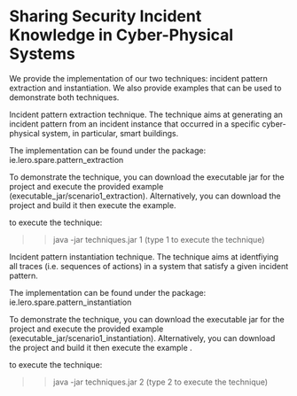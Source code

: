 # Sharing Security Incident Knowledge in Cyber-Physical Systems

We provide the implementation of our two techniques: incident pattern extraction and instantiation. 
We also provide examples that can be used to demonstrate both techniques.

Incident pattern extraction technique.
The technique aims at generating an incident pattern from an incident instance that occurred in a specific cyber-physical system, in particular, smart buildings.

The implementation can be found under the package: ie.lero.spare.pattern_extraction

To demonstrate the technique, you can download the executable jar for the project and execute the provided example (executable_jar/scenario1_extraction). Alternatively, you can download the project and build it then execute the example.

to execute the technique: 
>>java -jar techniques.jar 
>>1 (type 1 to execute the technique)

Incident pattern instantiation technique.
The technique aims at identfiying all traces (i.e. sequences of actions) in a system that satisfy a given incident pattern.

The implementation can be found under the package: ie.lero.spare.pattern_instantiation

To demonstrate the technique, you can download the executable jar for the project and execute the provided example (executable_jar/scenario1_instantiation). Alternatively, you can download the project and build it then execute the example .

 
to execute the technique: 
>>java -jar techniques.jar 
>>2 (type 2 to execute the technique)
